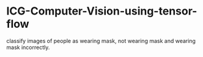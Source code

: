 # ICG-Computer-Vision-using-tensor-flow
classify images of people as wearing mask, not wearing mask and wearing mask incorrectly.
